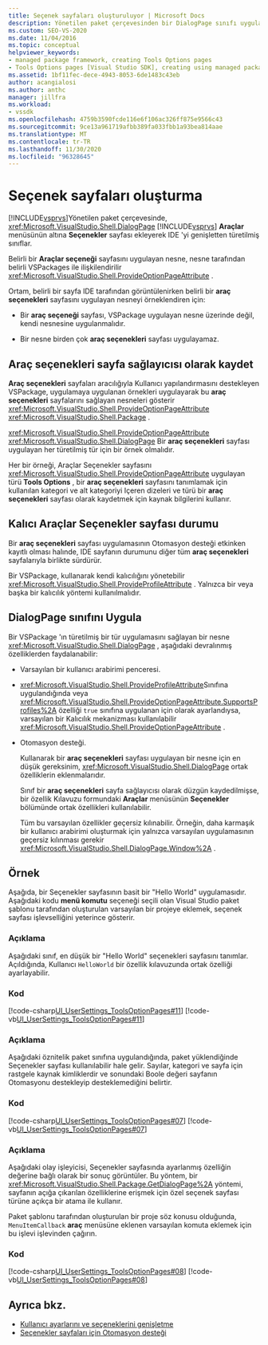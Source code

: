 ```yaml
---
title: Seçenek sayfaları oluşturuluyor | Microsoft Docs
description: Yönetilen paket çerçevesinden bir DialogPage sınıfı uygulayarak Visual Studio 'daki Araçlar menüsü altında Seçenekler sayfası oluşturmayı öğrenin.
ms.custom: SEO-VS-2020
ms.date: 11/04/2016
ms.topic: conceptual
helpviewer_keywords:
- managed package framework, creating Tools Options pages
- Tools Options pages [Visual Studio SDK], creating using managed package framework
ms.assetid: 1bf11fec-dece-4943-8053-6de1483c43eb
author: acangialosi
ms.author: anthc
manager: jillfra
ms.workload:
- vssdk
ms.openlocfilehash: 4759b3590fcde116e6f106ac326ff875e9566c43
ms.sourcegitcommit: 9ce13a961719afbb389fa033fbb1a93bea814aae
ms.translationtype: MT
ms.contentlocale: tr-TR
ms.lasthandoff: 11/30/2020
ms.locfileid: "96328645"
---
```

# <a name="create-options-pages"></a>Seçenek sayfaları oluşturma
[!INCLUDE[vsprvs](../../code-quality/includes/vsprvs_md.md)]Yönetilen paket çerçevesinde, <xref:Microsoft.VisualStudio.Shell.DialogPage> [!INCLUDE[vsprvs](../../code-quality/includes/vsprvs_md.md)] **Araçlar** menüsünün altına **Seçenekler** sayfası ekleyerek IDE 'yi genişletten türetilmiş sınıflar.

 Belirli bir **Araçlar seçeneği** sayfasını uygulayan nesne, nesne tarafından belirli VSPackages ile ilişkilendirilir <xref:Microsoft.VisualStudio.Shell.ProvideOptionPageAttribute> .

 Ortam, belirli bir sayfa IDE tarafından görüntülenirken belirli bir **araç seçenekleri** sayfasını uygulayan nesneyi örneklendiren için:

- Bir **araç seçeneği** sayfası, VSPackage uygulayan nesne üzerinde değil, kendi nesnesine uygulanmalıdır.

- Bir nesne birden çok **araç seçenekleri** sayfası uygulayamaz.

## <a name="register-as-a-tools-options-page-provider"></a>Araç seçenekleri sayfa sağlayıcısı olarak kaydet
 **Araç seçenekleri** sayfaları aracılığıyla Kullanıcı yapılandırmasını destekleyen VSPackage, uygulamaya uygulanan örnekleri uygulayarak bu **araç seçenekleri** sayfalarını sağlayan nesneleri gösterir <xref:Microsoft.VisualStudio.Shell.ProvideOptionPageAttribute> <xref:Microsoft.VisualStudio.Shell.Package> .

 <xref:Microsoft.VisualStudio.Shell.ProvideOptionPageAttribute> <xref:Microsoft.VisualStudio.Shell.DialogPage> Bir **araç seçenekleri** sayfası uygulayan her türetilmiş tür için bir örnek olmalıdır.

 Her bir örneği, Araçlar Seçenekler sayfasını <xref:Microsoft.VisualStudio.Shell.ProvideOptionPageAttribute> uygulayan türü **Tools Options** , bir **araç seçenekleri** sayfasını tanımlamak için kullanılan kategori ve alt kategoriyi Içeren dizeleri ve türü bir **araç seçenekleri** sayfası olarak kaydetmek için kaynak bilgilerini kullanır.

## <a name="persist-tools-options-page-state"></a>Kalıcı Araçlar Seçenekler sayfası durumu
 Bir **araç seçenekleri** sayfası uygulamasının Otomasyon desteği etkinken kayıtlı olması halınde, IDE sayfanın durumunu diğer tüm **araç seçenekleri** sayfalarıyla birlikte sürdürür.

 Bir VSPackage, kullanarak kendi kalıcılığını yönetebilir <xref:Microsoft.VisualStudio.Shell.ProvideProfileAttribute> . Yalnızca bir veya başka bir kalıcılık yöntemi kullanılmalıdır.

## <a name="implement-dialogpage-class"></a>DialogPage sınıfını Uygula
 Bir VSPackage 'ın türetilmiş bir tür uygulamasını sağlayan bir nesne <xref:Microsoft.VisualStudio.Shell.DialogPage> , aşağıdaki devralınmış özelliklerden faydalanabilir:

- Varsayılan bir kullanıcı arabirimi penceresi.

- <xref:Microsoft.VisualStudio.Shell.ProvideProfileAttribute>Sınıfına uygulandığında veya <xref:Microsoft.VisualStudio.Shell.ProvideOptionPageAttribute.SupportsProfiles%2A> özelliği `true` sınıfına uygulanan için olarak ayarlandıysa, varsayılan bir Kalıcılık mekanizması kullanılabilir <xref:Microsoft.VisualStudio.Shell.ProvideOptionPageAttribute> .

- Otomasyon desteği.

  Kullanarak bir **araç seçenekleri** sayfası uygulayan bir nesne için en düşük gereksinim, <xref:Microsoft.VisualStudio.Shell.DialogPage> ortak özelliklerin eklenmalarıdır.

  Sınıf bir **araç seçenekleri** sayfa sağlayıcısı olarak düzgün kaydedilmişse, bir özellik Kılavuzu formundaki **Araçlar** menüsünün **Seçenekler** bölümünde ortak özellikleri kullanılabilir.

  Tüm bu varsayılan özellikler geçersiz kılınabilir. Örneğin, daha karmaşık bir kullanıcı arabirimi oluşturmak için yalnızca varsayılan uygulamasının geçersiz kılınması gerekir <xref:Microsoft.VisualStudio.Shell.DialogPage.Window%2A> .

## <a name="example"></a>Örnek
 Aşağıda, bir Seçenekler sayfasının basit bir "Hello World" uygulamasıdır. Aşağıdaki kodu **menü komutu** seçeneği seçili olan Visual Studio paket şablonu tarafından oluşturulan varsayılan bir projeye eklemek, seçenek sayfası işlevselliğini yeterince gösterir.

### <a name="description"></a>Açıklama
 Aşağıdaki sınıf, en düşük bir "Hello World" seçenekleri sayfasını tanımlar. Açıldığında, Kullanıcı `HelloWorld` bir özellik kılavuzunda ortak özelliği ayarlayabilir.

### <a name="code"></a>Kod
 [!code-csharp[UI_UserSettings_ToolsOptionPages#11](../../extensibility/internals/codesnippet/CSharp/creating-options-pages_1.cs)]
 [!code-vb[UI_UserSettings_ToolsOptionPages#11](../../extensibility/internals/codesnippet/VisualBasic/creating-options-pages_1.vb)]

### <a name="description"></a>Açıklama
 Aşağıdaki öznitelik paket sınıfına uygulandığında, paket yüklendiğinde Seçenekler sayfası kullanılabilir hale gelir. Sayılar, kategori ve sayfa için rastgele kaynak kimliklerdir ve sonundaki Boole değeri sayfanın Otomasyonu destekleyip desteklemediğini belirtir.

### <a name="code"></a>Kod
 [!code-csharp[UI_UserSettings_ToolsOptionPages#07](../../extensibility/internals/codesnippet/CSharp/creating-options-pages_2.cs)]
 [!code-vb[UI_UserSettings_ToolsOptionPages#07](../../extensibility/internals/codesnippet/VisualBasic/creating-options-pages_2.vb)]

### <a name="description"></a>Açıklama
 Aşağıdaki olay işleyicisi, Seçenekler sayfasında ayarlanmış özelliğin değerine bağlı olarak bir sonuç görüntüler. Bu yöntem, bir <xref:Microsoft.VisualStudio.Shell.Package.GetDialogPage%2A> yöntemi, sayfanın açığa çıkarılan özelliklerine erişmek için özel seçenek sayfası türüne açıkça bir atama ile kullanır.

 Paket şablonu tarafından oluşturulan bir proje söz konusu olduğunda, `MenuItemCallback` **araç** menüsüne eklenen varsayılan komuta eklemek için bu işlevi işlevinden çağırın.

### <a name="code"></a>Kod
 [!code-csharp[UI_UserSettings_ToolsOptionPages#08](../../extensibility/internals/codesnippet/CSharp/creating-options-pages_3.cs)]
 [!code-vb[UI_UserSettings_ToolsOptionPages#08](../../extensibility/internals/codesnippet/VisualBasic/creating-options-pages_3.vb)]

## <a name="see-also"></a>Ayrıca bkz.
- [Kullanıcı ayarlarını ve seçeneklerini genişletme](../../extensibility/extending-user-settings-and-options.md)
- [Seçenekler sayfaları için Otomasyon desteği](../../extensibility/internals/automation-support-for-options-pages.md)
